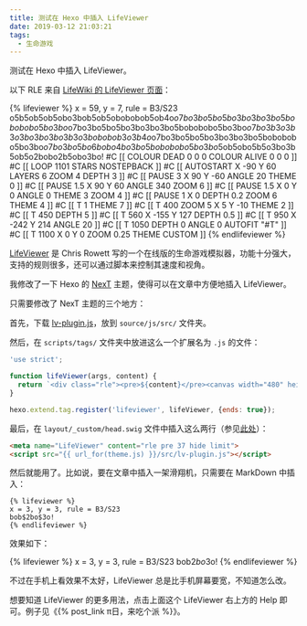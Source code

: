 ```yaml
---
title: 测试在 Hexo 中插入 LifeViewer
date: 2019-03-12 21:03:21
tags:
  - 生命游戏
---
```


测试在 Hexo 中插入 LifeViewer。

以下 RLE 来自 [LifeWiki 的 LifeViewer 页面](http://www.conwaylife.com/wiki/LifeViewer)：

{% lifeviewer %}
x = 59, y = 7, rule = B3/S23
o5b5ob5ob5obo3bob5ob5obobobob5ob4o$o7bo3bo5bo5bo3bo3bo3bo5bobobobo5bo
3bo$o7bo3bo5bo5bo3bo3bo3bo5bobobobo5bo3bo$o7bo3b3o3b3o3bo3bo3bo3b3o3bo
bobob3o3b4o$o7bo3bo5bo5bo3bo3bo3bo5bobobobo5bo3bo$o7bo3bo5bo6bobo4bo3b
o5bobobobo5bo3bo$5ob5obo5b5o3bo3b5ob5o2bobo2b5obo3bo!
#C [[ COLOUR DEAD 0 0 0 COLOUR ALIVE 0 0 0 ]]
#C [[ LOOP 1101 STARS NOSTEPBACK ]]
#C [[ AUTOSTART X -90 Y 60 LAYERS 6 ZOOM 4 DEPTH 3 ]]
#C [[ PAUSE 3 X 90 Y -60 ANGLE 20 THEME 0 ]]
#C [[ PAUSE 1.5 X 90 Y 60 ANGLE 340 ZOOM 6 ]]
#C [[ PAUSE 1.5 X 0 Y 0 ANGLE 0 THEME 3 ZOOM 4 ]]
#C [[ PAUSE 1 X 0 DEPTH 0.2 ZOOM 6 THEME 4 ]]
#C [[ T 1 THEME 7 ]]
#C [[ T 400 ZOOM 5 X 5 Y -10 THEME 2 ]]
#C [[ T 450 DEPTH 5 ]]
#C [[ T 560 X -155 Y 127 DEPTH 0.5 ]]
#C [[ T 950 X -242 Y 214 ANGLE 20 ]]
#C [[ T 1050 DEPTH 0 ANGLE 0 AUTOFIT "#T" ]]
#C [[ T 1100 X 0 Y 0 ZOOM 0.25 THEME CUSTOM ]]
{% endlifeviewer %}

<!-- more -->

[LifeViewer](http://www.conwaylife.com/wiki/LifeViewer) 是 Chris Rowett 写的一个在线版的生命游戏模拟器，功能十分强大，支持的规则很多，还可以通过脚本来控制其速度和视角。

我修改了一下 Hexo 的 [NexT](https://github.com/theme-next/hexo-theme-next) 主题，使得可以在文章中方便地插入 LifeViewer。

只需要修改了 NexT 主题的三个地方：

首先，下载 [lv-plugin.js](http://www.conwaylife.com/forums/styles/prosilver/template/lv-plugin.js)，放到 `source/js/src/` 文件夹。

然后，在 `scripts/tags/` 文件夹中放进这么一个扩展名为 `.js` 的文件：

```javascript
'use strict';

function lifeViewer(args, content) {
  return `<div class="rle"><pre>${content}</pre><canvas width="480" height="480"></canvas></div>`;
}

hexo.extend.tag.register('lifeviewer', lifeViewer, {ends: true});
```

最后，在 `layout/_custom/head.swig` 文件中插入这么两行（参见[此处](http://www.conwaylife.com/forums/viewtopic.php?f=3&t=1622#p17014)）：

```html
<meta name="LifeViewer" content="rle pre 37 hide limit">
<script src="{{ url_for(theme.js) }}/src/lv-plugin.js"></script>
```

然后就能用了。比如说，要在文章中插入一架滑翔机，只需要在 MarkDown 中插入：

```
{% lifeviewer %}
x = 3, y = 3, rule = B3/S23
bob$2bo$3o!
{% endlifeviewer %}
```

效果如下：

{% lifeviewer %}
x = 3, y = 3, rule = B3/S23
bob$2bo$3o!
{% endlifeviewer %}

不过在手机上看效果不太好，LifeViewer 总是比手机屏幕要宽，不知道怎么改。

想要知道 LifeViewer 的更多用法，点击上面这个 LifeViewer 右上方的 Help 即可。例子见《{% post_link π日，来吃个派 %}》。
